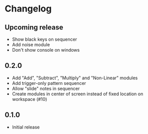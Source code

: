 # Changelog

## Upcoming release

* Show black keys on sequencer
* Add noise module
* Don't show console on windows

## 0.2.0

* Add "Add", "Subtract", "Multiply" and "Non-Linear" modules
* Add trigger-only pattern sequencer
* Allow "slide" notes in sequencer
* Create modules in center of screen instead of fixed location on workspace (#10)

## 0.1.0

* Initial release
